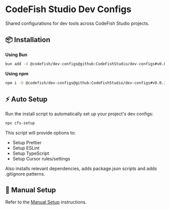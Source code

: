 # CodeFish Studio Dev Configs

Shared configurations for dev tools across CodeFish Studio projects.

## 📦 Installation

**Using Bun**

```bash
bun add -d @codefish/dev-configs@github:CodeFishStudio/dev-configs#v0.0.19
```

**Using npm**

```bash
npm i -D @codefish/dev-configs@github:CodeFishStudio/dev-configs#v0.0.19
```

## ⚡ Auto Setup

Run the install script to automatically set up your project's dev configs:

```bash
npx cfs-setup
```

This script will provide options to:

- Setup Prettier
- Setup ESLint
- Setup TypeScript
- Setup Cursor rules/settings

Also installs relevant dependencies, adds package.json scripts and adds .gitignore patterns.

## 🔧 Manual Setup

Refer to the [Manual Setup](./docs/MANUAL_SETUP.md) instructions.
